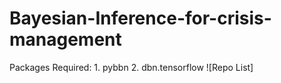 # Bayesian-Inference-for-crisis-management
Packages Required: 1. pybbn 2. dbn.tensorflow
![Repo List]
